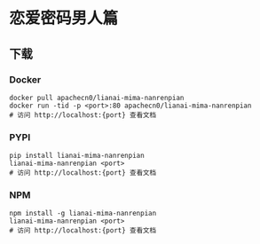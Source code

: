# 恋爱密码男人篇

## 下载

### Docker

```
docker pull apachecn0/lianai-mima-nanrenpian
docker run -tid -p <port>:80 apachecn0/lianai-mima-nanrenpian
# 访问 http://localhost:{port} 查看文档
```

### PYPI

```
pip install lianai-mima-nanrenpian
lianai-mima-nanrenpian <port>
# 访问 http://localhost:{port} 查看文档
```

### NPM

```
npm install -g lianai-mima-nanrenpian
lianai-mima-nanrenpian <port>
# 访问 http://localhost:{port} 查看文档
```